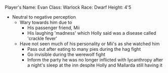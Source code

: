Player's Name: Evan
Class: Warlock
Race: Dwarf
Height: 4'5

- Neutral to negative perception
	- Wary towards him due to 
		- His passenger friend, Mii
		- His laughing 'madness' which Holly said was a disease called 'crackle fever'
	- Have not seen much of his personality or Mii's as she watched him 
		- Pass out after eating to many pies during the hag fight
		- Go invisible during the werewolf fight
		- Inform the party he was no longer inflicted with lycanthropy after a night's sleep at the inn despite Holly and Mallarda still having it  